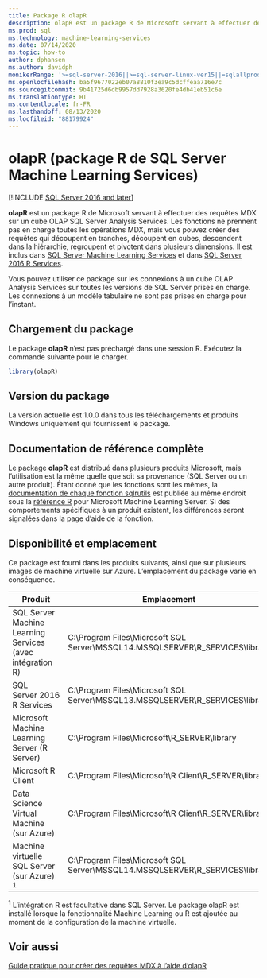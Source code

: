 ```yaml
---
title: Package R olapR
description: olapR est un package R de Microsoft servant à effectuer des requêtes MDX sur un cube OLAP SQL Server Analysis Services. Les fonctions ne prennent pas en charge toutes les opérations MDX, mais vous pouvez créer des requêtes qui découpent en tranches, découpent en cubes, descendent dans la hiérarchie, regroupent et pivotent dans plusieurs dimensions. Il est inclus dans SQL Server Machine Learning Services et dans SQL Server 2016 R Services.
ms.prod: sql
ms.technology: machine-learning-services
ms.date: 07/14/2020
ms.topic: how-to
author: dphansen
ms.author: davidph
monikerRange: '>=sql-server-2016||>=sql-server-linux-ver15||=sqlallproducts-allversions'
ms.openlocfilehash: ba5f9677022eb07a8810f3ea9c5dcffeaa716e7c
ms.sourcegitcommit: 9b41725d6db9957dd7928a3620fe4db41eb51c6e
ms.translationtype: HT
ms.contentlocale: fr-FR
ms.lasthandoff: 08/13/2020
ms.locfileid: "88179924"
---
```

# <a name="olapr-r-package-in-sql-server-machine-learning-services"></a>olapR (package R de SQL Server Machine Learning Services)
[!INCLUDE [SQL Server 2016 and later](../../includes/applies-to-version/sqlserver2016.md)]

**olapR** est un package R de Microsoft servant à effectuer des requêtes MDX sur un cube OLAP SQL Server Analysis Services. Les fonctions ne prennent pas en charge toutes les opérations MDX, mais vous pouvez créer des requêtes qui découpent en tranches, découpent en cubes, descendent dans la hiérarchie, regroupent et pivotent dans plusieurs dimensions. Il est inclus dans [SQL Server Machine Learning Services](../sql-server-machine-learning-services.md) et dans [SQL Server 2016 R Services](sql-server-r-services.md).

Vous pouvez utiliser ce package sur les connexions à un cube OLAP Analysis Services sur toutes les versions de SQL Server prises en charge. Les connexions à un modèle tabulaire ne sont pas prises en charge pour l’instant.

## <a name="load-package"></a>Chargement du package

Le package **olapR** n’est pas préchargé dans une session R. Exécutez la commande suivante pour le charger.

```R
library(olapR)
```

## <a name="package-version"></a>Version du package

La version actuelle est 1.0.0 dans tous les téléchargements et produits Windows uniquement qui fournissent le package.

## <a name="full-reference-documentation"></a>Documentation de référence complète

Le package **olapR** est distribué dans plusieurs produits Microsoft, mais l’utilisation est la même quelle que soit sa provenance (SQL Server ou un autre produit). Étant donné que les fonctions sont les mêmes, la [documentation de chaque fonction sqlrutils](https://docs.microsoft.com/machine-learning-server/r-reference/olapr/olapr) est publiée au même endroit sous la [référence R](https://docs.microsoft.com/machine-learning-server/r-reference/introducing-r-server-r-package-reference) pour Microsoft Machine Learning Server. Si des comportements spécifiques à un produit existent, les différences seront signalées dans la page d’aide de la fonction.

## <a name="availability-and-location"></a>Disponibilité et emplacement

Ce package est fourni dans les produits suivants, ainsi que sur plusieurs images de machine virtuelle sur Azure. L’emplacement du package varie en conséquence.

Produit | Emplacement |
--------|----------|
SQL Server Machine Learning Services (avec intégration R) | C:\Program Files\Microsoft SQL Server\MSSQL14.MSSQLSERVER\R_SERVICES\library | 
SQL Server 2016 R Services | C:\Program Files\Microsoft SQL Server\MSSQL13.MSSQLSERVER\R_SERVICES\library
Microsoft Machine Learning Server (R Server) | C:\Program Files\Microsoft\R_SERVER\library |
Microsoft R Client | C:\Program Files\Microsoft\R Client\R_SERVER\library |
Data Science Virtual Machine (sur Azure) | C:\Program Files\Microsoft\R Client\R_SERVER\library |
Machine virtuelle SQL Server (sur Azure) <sup>1</sup> | C:\Program Files\Microsoft SQL Server\MSSQL14.MSSQLSERVER\R_SERVICES\library |

<sup>1</sup> L’intégration R est facultative dans SQL Server. Le package olapR est installé lorsque la fonctionnalité Machine Learning ou R est ajoutée au moment de la configuration de la machine virtuelle.


## <a name="see-also"></a>Voir aussi

[Guide pratique pour créer des requêtes MDX à l’aide d’olapR](how-to-create-mdx-queries-using-olapr.md)
